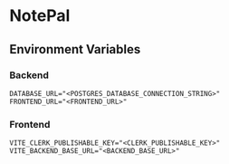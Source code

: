 # NotePal

## Environment Variables

### Backend

```env
DATABASE_URL="<POSTGRES_DATABASE_CONNECTION_STRING>"
FRONTEND_URL="<FRONTEND_URL>"
```

### Frontend

```env
VITE_CLERK_PUBLISHABLE_KEY="<CLERK_PUBLISHABLE_KEY>"
VITE_BACKEND_BASE_URL="<BACKEND_BASE_URL>"
```
